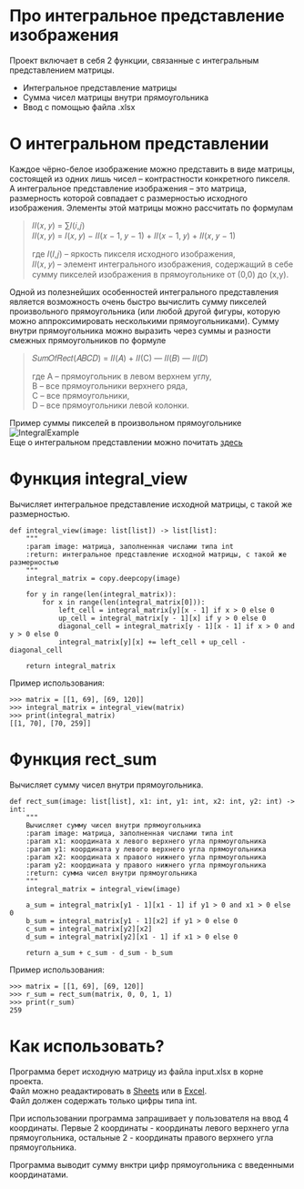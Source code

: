 # Про интегральное представление изображения
Проект включает в себя 2 функции, связанные с интегральным представлением матрицы.

- Интегральное представление матрицы
- Сумма чисел матрицы внутри прямоугольника 
- Ввод с помощью файла .xlsx

# О интегральном представлении
Каждое чёрно-белое изображение можно представить в
виде матрицы, состоящей из одних лишь чисел – контрастности конкретного
пикселя. А интегральное представление изображения – это матрица, размерность
которой совпадает с размерностью исходного изображения. Элементы этой
матрицы можно рассчитать по формулам

> 𝐼𝐼(𝑥, 𝑦) = ∑𝐼(𝑖,𝑗)<br />
> 𝐼𝐼(𝑥, 𝑦) = 𝐼(𝑥, 𝑦) − 𝐼𝐼(𝑥 − 1, 𝑦 − 1) + 𝐼𝐼(𝑥 − 1, 𝑦) + 𝐼𝐼(𝑥, 𝑦 − 1)<br />
>
> где 𝐼(𝐼,𝑗) – яркость пикселя исходного изображения,<br />
> 𝐼𝐼(𝑥, 𝑦) – элемент интегрального изображения, содержащий в себе сумму
> пикселей изображения в прямоугольнике от (0,0) до (x,y).

Одной из полезнейших особенностей интегрального представления
является возможность очень быстро вычислить сумму пикселей произвольного
прямоугольника (или любой другой фигуры, которую можно аппроксимировать
несколькими прямоугольниками). Сумму внутри прямоугольника можно
выразить через суммы и разности смежных прямоугольников по
формуле

> 𝑆𝑢𝑚𝑂𝑓𝑅𝑒𝑐𝑡(𝐴𝐵𝐶𝐷) = 𝐼𝐼(𝐴) + 𝐼𝐼(С) — 𝐼𝐼(𝐵) — 𝐼𝐼(𝐷)<br />
>
> где А – прямоугольник в левом верхнем углу,<br />
> B – все прямоугольники верхнего ряда,<br />
> C – все прямоугольники,<br />
> D – все прямоугольники левой колонки.

Пример суммы пикселей в произвольном прямоугольнике
![IntegralExample](https://user-images.githubusercontent.com/57265131/147665676-409396cd-9d65-4c0b-a81d-c34d75ee1a2c.png)<br />
Еще о интегральном представлении можно почитать [здесь](https://robocraft.ru/blog/computervision/536.html)

# Функция integral_view
Вычисляет интегральное представление исходной матрицы, с такой же размерностью.
```
def integral_view(image: list[list]) -> list[list]:
    """
    :param image: матрица, заполненная числами типа int
    :return: интегральное представление исходной матрицы, с такой же размерностью
    """
    integral_matrix = copy.deepcopy(image)

    for y in range(len(integral_matrix)):
        for x in range(len(integral_matrix[0])):
            left_cell = integral_matrix[y][x - 1] if x > 0 else 0
            up_cell = integral_matrix[y - 1][x] if y > 0 else 0
            diagonal_cell = integral_matrix[y - 1][x - 1] if x > 0 and y > 0 else 0
            integral_matrix[y][x] += left_cell + up_cell - diagonal_cell

    return integral_matrix
```
Пример использования:
```
>>> matrix = [[1, 69], [69, 120]]
>>> integral_matrix = integral_view(matrix)
>>> print(integral_matrix)
[[1, 70], [70, 259]]
```
# Функция rect_sum
Вычисляет сумму чисел внутри прямоугольника.
```
def rect_sum(image: list[list], x1: int, y1: int, x2: int, y2: int) -> int:
    """
    Вычисляет сумму чисел внутри прямоугольника
    :param image: матрица, заполненная числами типа int
    :param x1: координата x левого верхнего угла прямоугольника
    :param y1: координата y левого верхнего угла прямоугольника
    :param x2: координата x правого нижнего угла прямоугольника
    :param y2: координата y правого нижнего угла прямоугольника
    :return: сумма чисел внутри прямоугольника
    """
    integral_matrix = integral_view(image)

    a_sum = integral_matrix[y1 - 1][x1 - 1] if y1 > 0 and x1 > 0 else 0
    b_sum = integral_matrix[y1 - 1][x2] if y1 > 0 else 0
    c_sum = integral_matrix[y2][x2]
    d_sum = integral_matrix[y2][x1 - 1] if x1 > 0 else 0

    return a_sum + c_sum - d_sum - b_sum
```
Пример использования:
```
>>> matrix = [[1, 69], [69, 120]]
>>> r_sum = rect_sum(matrix, 0, 0, 1, 1)
>>> print(r_sum)
259
```

# Как использовать?
Программа берет исходную матрицу из файла input.xlsx в корне проекта.<br />
Файл можно реадактировать в [Sheets](https://docs.google.com/spreadsheets) или в [Excel](https://www.office.com/launch/excel?ui=en-US&rs=US&auth=1).<br />
Файл должен содержать только цифры типа int.

При использовании программа запрашивает у пользователя на ввод 4 координаты. 
Первые 2 координаты - координаты левого верхнего угла прямоугольника, остальные 2 - координаты правого верхнего угла прямоугольника.

Программа выводит сумму внктри цифр прямоугольника с введенными координатами.
